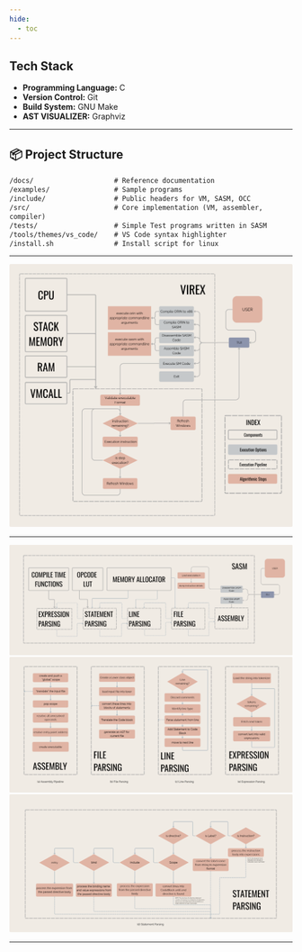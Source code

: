 ```yaml
---
hide:
  - toc
---
```


## Tech Stack

- **Programming Language:** C
- **Version Control:** Git
- **Build System:** GNU Make
- **AST VISUALIZER:** Graphviz

---

## 📦 Project Structure

    /docs/                    # Reference documentation
    /examples/                # Sample programs
    /include/                 # Public headers for VM, SASM, OCC
    /src/                     # Core implementation (VM, assembler, compiler)
    /tests/                   # Simple Test programs written in SASM
    /tools/themes/vs_code/    # VS Code syntax highlighter
    /install.sh               # Install script for linux

---

![Image](assets/Architecture/virex_arch.png)

---

![Image](assets/Architecture/sasm_arch.png)
![Image](assets/Architecture/sasm_components_1.png)
![Image](assets/Architecture/sasm_components_2.png)

---
